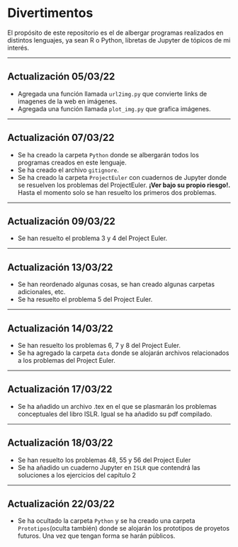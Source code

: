 # Divertimentos

El propósito de este repositorio es el de albergar programas realizados en
distintos lenguajes, ya sean R o Python, libretas de Jupyter de tópicos de mi
interés.

---

## Actualización 05/03/22

- Agregada una función llamada ```url2img.py``` que convierte links de imagenes
de la web en imágenes.
- Agregada una función llamada ```plot_img.py``` que grafica imágenes.

---

## Actualización 07/03/22

- Se ha creado la carpeta ```Python``` donde se albergarán todos los programas
creados en este lenguaje.
- Se ha creado el archivo ```gitignore```.
- Se ha creado la carpeta ```ProjectEuler``` con cuadernos de Jupyter donde se
resuelven los problemas del ProjectEuler. **¡Ver bajo su propio riesgo!.** Hasta
el momento solo se han resuelto los primeros dos problemas.

---

## Actualización 09/03/22

- Se han resuelto el problema 3 y 4 del Project Euler.

---

## Actualización 13/03/22

- Se han reordenado algunas cosas, se han creado algunas carpetas adicionales,
etc.
- Se ha resuelto el problema 5 del Project Euler.

---

## Actualización 14/03/22

- Se han resuelto los problemas 6, 7 y 8 del Project Euler.
- Se ha agregado la carpeta ```data``` donde se alojarán archivos relacionados
a los problemas del Project Euler.

---

## Actualización 17/03/22

- Se ha añadido un archivo .tex en el que se plasmarán los problemas
conceptuales del libro ISLR. Igual se ha añadido su pdf compilado.

---

## Actualización 18/03/22

- Se han resuelto los problemas 48, 55 y 56 del Project Euler
- Se ha añadido un cuaderno Jupyter en ```ISLR``` que contendrá las soluciones a los ejercicios del capítulo 2

---

## Actualización 22/03/22

- Se ha ocultado la carpeta ```Python``` y se ha creado una carpeta ```Prototipos```(oculta también) donde se alojarán los prototipos de proyetos futuros. Una vez que tengan forma se harán públicos.
